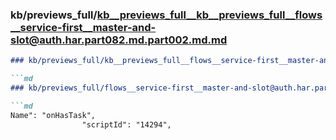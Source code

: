 ### kb/previews_full/kb__previews_full__kb__previews_full__flows__service-first__master-and-slot@auth.har.part082.md.part002.md.md

```md
### kb/previews_full/kb__previews_full__flows__service-first__master-and-slot@auth.har.part082.md.part002.md

```md
### kb/previews_full/flows__service-first__master-and-slot@auth.har.part082.md (part 002)

```md
Name": "onHasTask",
                "scriptId": "14294",
            
```

```

```

```
